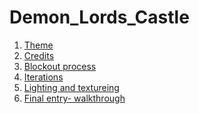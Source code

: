 # Demon_Lords_Castle


1) [Theme](https://github.com/camron-coder/Demon_Lords_Castle/blob/main/Theme.md)
2) [Credits](https://github.com/camron-coder/Demon_Lords_Castle/blob/main/Credits.md)
3) [Blockout process](https://github.com/camron-coder/Demon_Lords_Castle/blob/main/Blockout.md)
4) [Iterations](https://github.com/camron-coder/Demon_Lords_Castle/blob/main/Gameplay%20and%20Iteration.md)
5) [Lighting and textureing](https://github.com/camron-coder/Demon_Lords_Castle/blob/main/Lighting%20and%20Textures.md)
6) [Final entry- walkthrough](https://github.com/camron-coder/Demon_Lords_Castle/blob/main/Final%20map%20walkthrough%20video.md)

